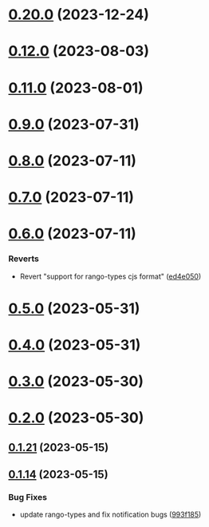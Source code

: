 # [0.20.0](https://github.com/rango-exchange/rango-client/compare/wallets-adapter@0.19.0...wallets-adapter@0.20.0) (2023-12-24)



# [0.12.0](https://github.com/rango-exchange/rango-client/compare/wallets-adapter@0.11.0...wallets-adapter@0.12.0) (2023-08-03)



# [0.11.0](https://github.com/rango-exchange/rango-client/compare/wallets-adapter@0.8.0...wallets-adapter@0.11.0) (2023-08-01)



# [0.9.0](https://github.com/rango-exchange/rango-client/compare/wallets-adapter@0.8.0...wallets-adapter@0.9.0) (2023-07-31)



# [0.8.0](https://github.com/rango-exchange/rango-client/compare/wallets-adapter@0.7.0...wallets-adapter@0.8.0) (2023-07-11)



# [0.7.0](https://github.com/rango-exchange/rango-client/compare/wallets-adapter@0.6.0...wallets-adapter@0.7.0) (2023-07-11)



# [0.6.0](https://github.com/rango-exchange/rango-client/compare/wallets-adapter@0.5.0...wallets-adapter@0.6.0) (2023-07-11)


### Reverts

* Revert "support for rango-types cjs format" ([ed4e050](https://github.com/rango-exchange/rango-client/commit/ed4e050bfc0dcde7aeffa6b0d73b02080a5721eb))



# [0.5.0](https://github.com/rango-exchange/rango-client/compare/wallets-adapter@0.4.0...wallets-adapter@0.5.0) (2023-05-31)



# [0.4.0](https://github.com/rango-exchange/rango-client/compare/wallets-adapter@0.3.0...wallets-adapter@0.4.0) (2023-05-31)



# [0.3.0](https://github.com/rango-exchange/rango-client/compare/wallets-adapter@0.2.0...wallets-adapter@0.3.0) (2023-05-30)



# [0.2.0](https://github.com/rango-exchange/rango-client/compare/wallets-adapter@0.1.21...wallets-adapter@0.2.0) (2023-05-30)



## [0.1.21](https://github.com/rango-exchange/rango-client/compare/wallets-adapter@0.1.20...wallets-adapter@0.1.21) (2023-05-15)



## [0.1.14](https://github.com/rango-exchange/rango-client/compare/wallets-adapter@0.1.13...wallets-adapter@0.1.14) (2023-05-15)


### Bug Fixes

* update rango-types and fix notification bugs ([993f185](https://github.com/rango-exchange/rango-client/commit/993f185e0b8c5e5e15a2c65ba2d85d1f9c8daa90))



